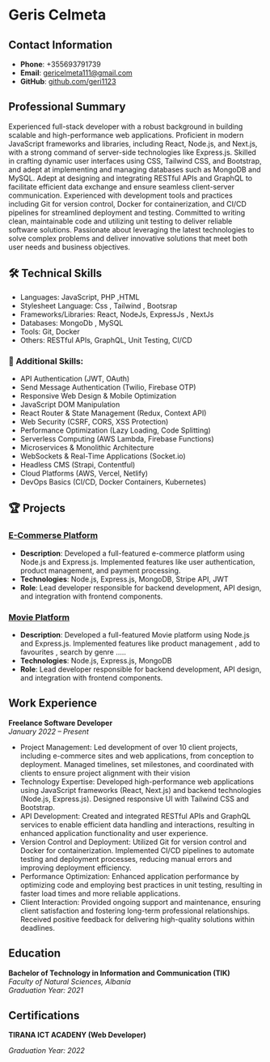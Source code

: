 # Geris Celmeta

## Contact Information
- **Phone**: +355693791739
- **Email**: gericelmeta111@gmail.com
- **GitHub**: [github.com/geri1123](https://github.com/geri1123)

## Professional Summary
Experienced full-stack developer with a robust background in building scalable and high-performance web applications. Proficient in modern JavaScript frameworks and libraries, including React, Node.js, and Next.js, with a strong command of server-side technologies like Express.js. Skilled in crafting dynamic user interfaces using CSS, Tailwind CSS, and Bootstrap, and adept at implementing and managing databases such as MongoDB and MySQL.
Adept at designing and integrating RESTful APIs and GraphQL to facilitate efficient data exchange and ensure seamless client-server communication. Experienced with development tools and practices including Git for version control, Docker for containerization, and CI/CD pipelines for streamlined deployment and testing. Committed to writing clean, maintainable code and utilizing unit testing to deliver reliable software solutions.
Passionate about leveraging the latest technologies to solve complex problems and deliver innovative solutions that meet both user needs and business objectives.

## 🛠️ Technical  Skills
- Languages: JavaScript, PHP ,HTML
- Stylesheet Language: Css , Tailwind , Bootsrap
- Frameworks/Libraries: React, NodeJs, ExpressJs , NextJs
- Databases: MongoDb , MySQL
- Tools: Git, Docker
- Others: RESTful APIs, GraphQL, Unit Testing, CI/CD

### 🔹 Additional Skills:
- API Authentication (JWT, OAuth)
- Send Message Authentication (Twilio, Firebase OTP)
- Responsive Web Design & Mobile Optimization
- JavaScript DOM Manipulation
- React Router & State Management (Redux, Context API)
- Web Security (CSRF, CORS, XSS Protection)
- Performance Optimization (Lazy Loading, Code Splitting)
- Serverless Computing (AWS Lambda, Firebase Functions)
- Microservices & Monolithic Architecture
- WebSockets & Real-Time Applications (Socket.io)
- Headless CMS (Strapi, Contentful)
- Cloud Platforms (AWS, Vercel, Netlify)
- DevOps Basics (CI/CD, Docker Containers, Kubernetes)

## 🏆 Projects

### [E-Commerse Platform](https://github.com/geri1123/Shoper)
- **Description**: Developed a full-featured e-commerce platform using Node.js and Express.js. Implemented features like user authentication, product management, and payment processing.
- **Technologies**: Node.js, Express.js, MongoDB, Stripe API, JWT
- **Role**: Lead developer responsible for backend development, API design, and integration with frontend components.
### [Movie Platform](https://github.com/geri1123/movies)
- **Description**: Developed a full-featured Movie platform using Node.js and Express.js. Implemented features like  product management , add to favourites , search by genre .....
- **Technologies**: Node.js, Express.js, MongoDB
- **Role**: Lead developer responsible for backend development, API design, and integration with frontend components.

## Work Experience
**Freelance Software Developer**   
*January 2022 – Present*  
- Project Management: Led development of over 10 client projects, including e-commerce sites and web applications, from conception to deployment. Managed timelines, set milestones, and coordinated with clients to ensure project alignment with their vision
- Technology Expertise: Developed high-performance web applications using JavaScript frameworks (React, Next.js) and backend technologies (Node.js, Express.js). Designed responsive UI with Tailwind CSS and Bootstrap.
- API Development: Created and integrated RESTful APIs and GraphQL services to enable efficient data handling and interactions, resulting in enhanced application functionality and user experience.
- Version Control and Deployment: Utilized Git for version control and Docker for containerization. Implemented CI/CD pipelines to automate testing and deployment processes, reducing manual errors and improving deployment efficiency.
- Performance Optimization: Enhanced application performance by optimizing code and employing best practices in unit testing, resulting in faster load times and more reliable applications.
- Client Interaction: Provided ongoing support and maintenance, ensuring client satisfaction and fostering long-term professional relationships. Received positive feedback for delivering high-quality solutions within deadlines.

## Education 
**Bachelor of Technology in Information and Communication (TIK)**  
*Faculty of Natural Sciences, Albania*  
*Graduation Year: 2021*

## Certifications
**TIRANA ICT ACADENY (Web Developer)**

*Graduation Year: 2022*

